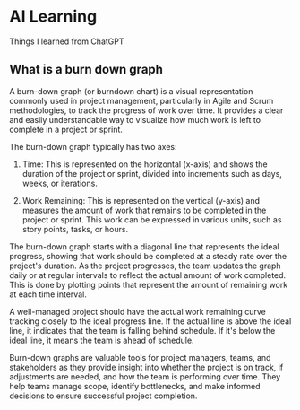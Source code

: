 # AI Learning

Things I learned from ChatGPT

## What is a burn down graph

A burn-down graph (or burndown chart) is a visual representation commonly used in project management, particularly in Agile and Scrum methodologies, to track the progress of work over time. It provides a clear and easily understandable way to visualize how much work is left to complete in a project or sprint.

The burn-down graph typically has two axes:

1. Time: This is represented on the horizontal (x-axis) and shows the duration of the project or sprint, divided into increments such as days, weeks, or iterations.

2. Work Remaining: This is represented on the vertical (y-axis) and measures the amount of work that remains to be completed in the project or sprint. This work can be expressed in various units, such as story points, tasks, or hours.

The burn-down graph starts with a diagonal line that represents the ideal progress, showing that work should be completed at a steady rate over the project's duration. As the project progresses, the team updates the graph daily or at regular intervals to reflect the actual amount of work completed. This is done by plotting points that represent the amount of remaining work at each time interval.

A well-managed project should have the actual work remaining curve tracking closely to the ideal progress line. If the actual line is above the ideal line, it indicates that the team is falling behind schedule. If it's below the ideal line, it means the team is ahead of schedule.

Burn-down graphs are valuable tools for project managers, teams, and stakeholders as they provide insight into whether the project is on track, if adjustments are needed, and how the team is performing over time. They help teams manage scope, identify bottlenecks, and make informed decisions to ensure successful project completion.